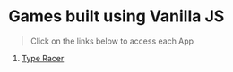 # Games built using Vanilla JS

> Click on the links below to access each App

1. [Type Racer](https://dehanz13.github.io/vanilla-js-games/type-speed-test/)
